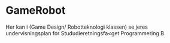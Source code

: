 # GameRobot
Her kan i (Game Design/ Robotteknologi klassen) se jeres  undervisningsplan for Stududieretningsfa&lt;get Programmering B
